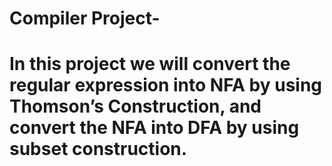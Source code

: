 # Compiler Project-
# In this project we will convert the regular expression into NFA by using Thomson’s Construction, and convert the NFA into DFA by using subset construction.
